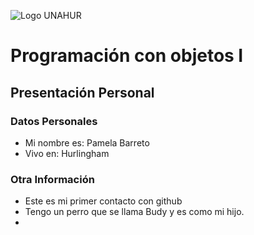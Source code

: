 ![Logo UNAHUR](./UNAHUR.png)

# Programación con objetos I
## Presentación Personal

### Datos Personales
- Mi nombre es: Pamela Barreto
- Vivo en: Hurlingham


### Otra Información
- Este es mi primer contacto con github
- Tengo un perro que se llama Budy y es como mi hijo.
- 
